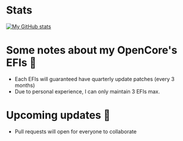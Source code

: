 # Stats
[![My GitHub stats](https://github-readme-stats.vercel.app/api?username=PGBSean&show_icons=true&count_private=true&include_all_commits=true&title_color=FAF9F6&text_color=FAF9F6&icon_color=FAF9F6&bg_color=18191A&hide_title=true)](https://github.com/anuraghazra/github-readme-stats)

# Some notes about my OpenCore's EFIs 🚨
+ Each EFIs will guaranteed have quarterly update patches (every 3 months)
+ Due to personal experience, I can only maintain 3 EFIs max.

# Upcoming updates 🔁
+ Pull requests will open for everyone to collaborate



